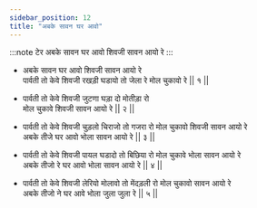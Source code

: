 ```yaml
---
sidebar_position: 12
title: "अबके सावन घर आवो"
---
```


:::note टेर
अबके सावन घर आवो शिवजी सावन आयो रे
:::

- अबके सावन घर आवो शिवजी सावन आयो रे <br/>
  पार्वती तो केवे शिवजी रखड़ी घडायो तो जेला रे मोल चुकावो रे || १ ||

- पार्वती तो केवे शिवजी जुटणा घड़ा दो मोतीड़ा रो <br/>
  मोल चुकावे शिवजी सावन आयो रे || २ ||

- पार्वती तो केवे शिवजी चुड़लो चिराजो तो गजरा रो मोल चुकावो शिवजी सावन आयो रे <br/>
  अबके तीजे घर आवो भोला सावन आयो रे || ३ ||

- पार्वती तो केवे शिवजी पायल घडादो तो बिछिया रो मोल चुकावे भोला सावन आयो रे <br/>
  अबके तीजो रे घर आवो भोला सावन आयो रे || ४ ||

- पार्वती तो केवे शिवजी लेरियो मोलावो तो मेंदड़ली रो मोल चुकावो सावन आयो रे <br/>
  अबके तीजो ने घर आवे भोला जुला जुला रे || ५ ||
